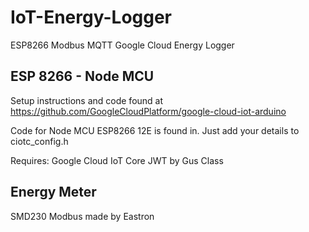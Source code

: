 # IoT-Energy-Logger
ESP8266 Modbus MQTT Google Cloud Energy Logger

## ESP 8266 - Node MCU
Setup instructions and code found at https://github.com/GoogleCloudPlatform/google-cloud-iot-arduino

Code for Node MCU ESP8266 12E is found in. Just add your details to ciotc_config.h

Requires:
Google Cloud IoT Core JWT by Gus Class


## Energy Meter

SMD230 Modbus made by Eastron


